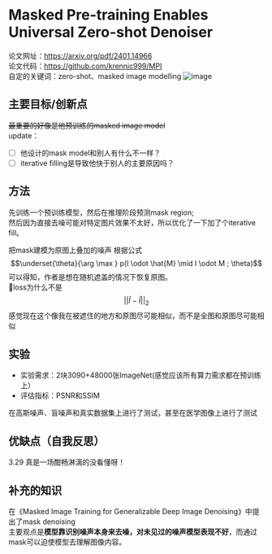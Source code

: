 # Masked Pre-training Enables Universal Zero-shot Denoiser
论文网址：https://arxiv.org/pdf/2401.14966  
论文代码：https://github.com/krennic999/MPI  
自定的关键词：zero-shot、masked image modelling
![image](https://github.com/user-attachments/assets/49a9b897-d2eb-477e-a560-832bbe3e665f)

## 主要目标/创新点
~~最重要的好像是他预训练的masked image model~~  
update：  
- [ ] 他设计的mask model和别人有什么不一样？
- [ ] iterative filling是导致他快于别人的主要原因吗？

## 方法
先训练一个预训练模型，然后在推理阶段预测mask region;  
然后因为直接去噪可能对特定图片效果不太好，所以优化了一下加了个iterative fill。  

把mask建模为原图上叠加的噪声
根据公式
$$\underset{\theta}{\arg \max } p(I \odot \hat{M} \mid I \odot M ; \theta)$$
可以得知，作者是想在随机遮盖的情况下恢复原图。  
:thinking:loss为什么不是
$$||\tilde{I}-\tilde{I}||_2$$
感觉现在这个像我在被遮住的地方和原图尽可能相似，而不是全图和原图尽可能相似


## 实验
- 实验需求：2块3090+48000张ImageNet(感觉应该所有算力需求都在预训练上）
- 评估指标：PSNR和SSIM

在高斯噪声、盲噪声和真实数据集上进行了测试，甚至在医学图像上进行了测试
## 优缺点（自我反思）
3.29 真是一场酣畅淋漓的没看懂呀！

## 补充的知识
在《Masked Image Training for Generalizable Deep Image Denoising》中提出了mask denoising  
主要观点是**模型靠识别噪声本身来去噪，对未见过的噪声模型表现不好**，而通过mask可以迫使模型去理解图像内容。

